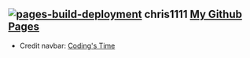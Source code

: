 ## [![pages-build-deployment](https://github.com/chris1111/My-Github-Pages/actions/workflows/pages/pages-build-deployment/badge.svg)](https://github.com/chris1111/My-Github-Pages/actions/workflows/pages/pages-build-deployment)  chris1111 [My Github Pages](https://chris1111.github.io/My-Github-Pages/)

- Credit navbar: [Coding's Time](https://github.com/codingstime)

 
